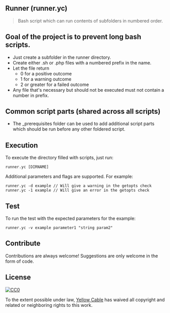 ## Runner (runner.yc)
> Bash script which can run contents of subfolders in numbered order.

## Goal of the project is to prevent long bash scripts. 
- Just create a subfolder in the runner directory.
- Create either .sh or .php files with a numbered prefix in the name.
- Let the file return 
  - 0 for a positive outcome
  - 1 for a warning outcome
  - 2 or greater for a failed outcome
- Any file that's necessary but should not be executed must not contain a number in prefix.

## Common script parts (shared across all scripts)
- The _prerequisites folder can be used to add additional script parts which should be run before any other foldered script.

## Execution
To execute the directory filled with scripts, just run:
```
runner.yc [DIRNAME]
```

Additional parameters and flags are supported. For example:

```
runner.yc -d example // Will give a warning in the getopts check
runner.yc -1 example // Will give an error in the getopts check
```

## Test
To run the test with the expected parameters for the example:
```
runner.yc -v example parameter1 "string param2"
```

## Contribute
Contributions are always welcome! Suggestions are only welcome in the form of code.

## License

[![CC0](https://licensebuttons.net/p/zero/1.0/88x31.png)](https://creativecommons.org/publicdomain/zero/1.0/)

To the extent possible under law, [Yellow Cable](http://yellowcable.nl) has waived all copyright and related or neighboring rights to this work.
